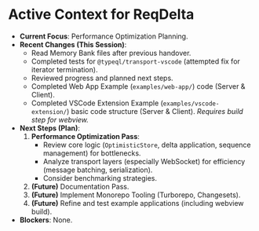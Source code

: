 # Active Context for ReqDelta

*   **Current Focus**: Performance Optimization Planning.
*   **Recent Changes (This Session)**:
    *   Read Memory Bank files after previous handover.
    *   Completed tests for `@typeql/transport-vscode` (attempted fix for iterator termination).
    *   Reviewed progress and planned next steps.
    *   Completed Web App Example (`examples/web-app/`) code (Server & Client).
    *   Completed VSCode Extension Example (`examples/vscode-extension/`) basic code structure (Server & Client). *Requires build step for webview.*
*   **Next Steps (Plan)**:
    1.  **Performance Optimization Pass**:
        *   Review core logic (`OptimisticStore`, delta application, sequence management) for bottlenecks.
        *   Analyze transport layers (especially WebSocket) for efficiency (message batching, serialization).
        *   Consider benchmarking strategies.
    2.  **(Future)** Documentation Pass.
    3.  **(Future)** Implement Monorepo Tooling (Turborepo, Changesets).
    4.  **(Future)** Refine and test example applications (including webview build).
*   **Blockers**: None.

